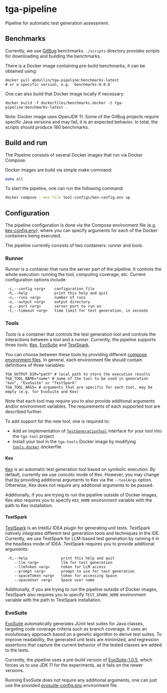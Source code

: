 # tga-pipeline

Pipeline for automatic test generation assessment.

## Benchmarks

Currently, we use [GitBug](https://github.com/gitbugactions/gitbug-java) benchmarks.
`./scripts` directory provides scripts for downloading and building the benchmarks.

There is a Docker image containing pre-build benchmarks, it can be obtained using:

```shell
docker pull abdullin/tga-pipeline:benchmarks-latest 
# or a specific version, e.g. `benchmarks-0.0.6`
```

One can also build that Docker image locally if necessary:

```shell
docker build -f dockerfiles/benchmarks.docker -t tga-pipeline:benchmarks-latest . 
```

Note: Docker image uses OpenJDK 11.
Some of the GitBug projects require specific Java
versions and may fail, it is an expected behavior.
In total, the scripts should produce 160 benchmarks.

## Build and run

The Pipeline consists of several Docker images that run via Docker Compose.

Docker images are build via simple make command:

```bash
make all
```

To start the pipeline, one can run the following command:

```bash
docker compose --env-file tool-configs/kex-config.env up
```

## Configuration

The pipeline configuration is done via the Compose environment file
(e.g. [kex-config.env](tool-configs/kex-config.env)), where
you can specify arguments for each of the Docker containers being executed.

The pipeline currently consists of two containers: *runner* and *tools*.

### Runner

*Runner* is a container that runs the server part of the pipeline.
It controls the whole execution: running the tool, computing coverage, etc.
Current configuration options include:

```
 -c,--config <arg>    configuration file
 -h,--help            print this help and quit
 -n,--runs <arg>      number of runs
 -o,--output <arg>    output directory
 -p,--port <arg>      server port to run on
 -t,--timeout <arg>   time limit for test generation, in seconds
 ```

### Tools

*Tools* is a container that controls the test generation tool and controls the interactions
between a tool and a *runner*.
Currently, the pipeline supports three tools: [Kex](https://github.com/vorpal-research/kex),
[EvoSuite](https://github.com/EvoSuite/evosuite) and [TestSpark](https://github.com/JetBrains-Research/TestSpark).

You can choose between these tools by providing different [compose environment files](tool-configs).
In general, each environment file should contain definitions of three variables:

```shell
TGA_OUTPUT_DIR=*path* # local path to store the execution results
TGA_TOOL_NAME=*name* # name of the tool to be used in generation "kex", "EvoSuite" or "TestSpark"
TGA_TOOL_ARGS= # arguments that are specific for each tool, may be empty (e.g. for EvoSuite and Kex)
```

Note that each tool may require you to also provide additional arguments and/or environment variables.
The requirements of each supported tool are described further.

To add support for the new tool, one is required to:

* Add an implementation
  of [`TestGenerationTool`](tga-core/src/main/kotlin/org/plan/research/tga/core/tool/TestGenerationTool.kt) interface
  for your tool into the `tga-tool` project
* Install your tool in the `tga-tools` Docker image by modifying [`tools.docker`](dockerfiles/tools.docker) dockerfile

#### Kex

[Kex](https://github.com/vorpal-research/kex) is an automatic test generation tool based on symbolic execution.
By default, currently we use concolic mode of Kex.
However, you may change that by providing additional arguments to Kex via the `--toolArgs` option.
Otherwise, Kex does not require any additional arguments to be passed.

Additionally, if you are trying to run the pipeline outside of Docker images, Kex also requires you
to specify `KEX_HOME` environment variable with the path to Kex installation.

#### TestSpark

[TestSpark](https://github.com/JetBrains-Research/TestSpark) is an IntelliJ IDEA plugin for generating unit tests.
TestSpark natively integrates different test generation tools and techniques in the IDE.
Currently, we use TestSpark for LLM-based test generation by running it in the headless mode of IDEA.
TestSpark requires you to provide additional arguments:

```
 -h,--help               print this help and quit
    --llm <arg>          llm for test generation
    --llmToken <arg>     token for LLM access
    --prompt <arg>       prompt to use for test generation
    --spaceToken <arg>   token for accessing Space
    --spaceUser <arg>    Space user name
```

Additionally, if you are trying to run the pipeline outside of Docker images, TestSpark also requires you
to specify `TEST_SPARK_HOME` environment variable with the path to TestSpark installation.

### EvoSuite

[EvoSuite](https://github.com/EvoSuite/evosuite) automatically generates JUnit test suites for Java classes,
targeting code coverage criteria such as branch coverage.
It uses an evolutionary approach based on a genetic algorithm to derive test suites.
To improve readability, the generated unit tests are minimized,
and regression assertions that capture the current behavior of the tested classes are added to the tests.

Currently, the pipeline uses a pre-build version of [EvoSuite-1.0.5](lib/evosuite-1.0.5.jar),
which forces us to use JDK 11 for the experiments, as it fails on the newer versions.

Running EvoSuite does not require any additional arguments, one can just use
the provided [evosuite-config.env](tool-configs/evosuite-config.env) environment file.
